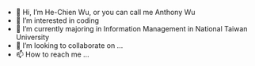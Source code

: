 - 👋 Hi, I’m He-Chien Wu, or you can call me Anthony Wu
- 👀 I’m interested in coding
- 🌱 I’m currently majoring in Information Management in National Taiwan University
- 💞️ I’m looking to collaborate on ...
- 📫 How to reach me ...

<!---
AnthonyWu1121/AnthonyWu1121 is a ✨ special ✨ repository because its `README.md` (this file) appears on your GitHub profile.
You can click the Preview link to take a look at your changes.
--->
